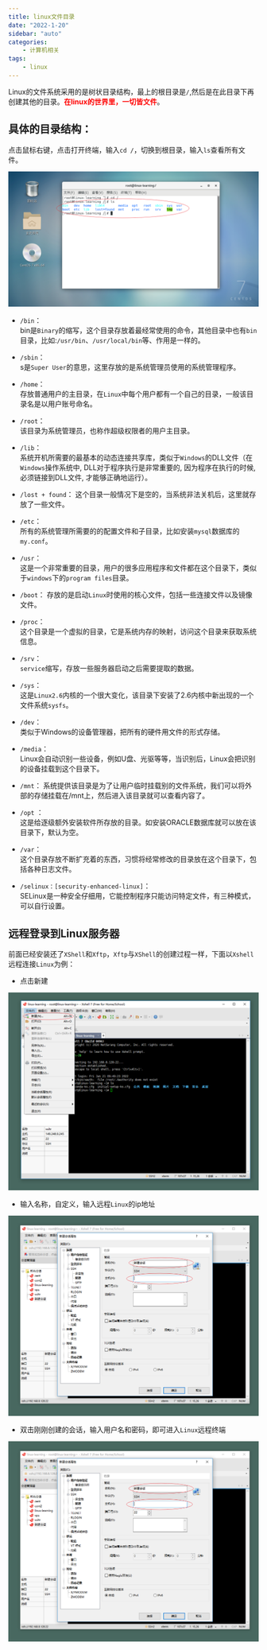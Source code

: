 ```yaml
---
title: linux文件目录
date: "2022-1-20"
sidebar: "auto"
categories:
    - 计算机相关
tags:
    - linux
---
```


Linux的文件系统采用的是树状目录结构，最上的根目录是`/`,然后是在此目录下再创建其他的目录。<font color="red">**在linux的世界里，一切皆文件**</font>。




## 具体的目录结构：

点击鼠标右键，点击打开终端，输入`cd /`，切换到根目录，输入`ls`查看所有文件。

![](./assets/images/basic1.png)


- `/bin`：  
bin是`Binary`的缩写，这个目录存放着最经常使用的命令，其他目录中也有`bin`目录，比如:`/usr/bin`、`/usr/local/bin`等、作用是一样的。

- `/sbin`：  
 s是`Super User`的意思，这里存放的是系统管理员使用的系统管理程序。

- `/home`：    
存放普通用户的主目录，在`Linux`中每个用户都有一个自己的目录，一般该目录名是以用户账号命名。

- `/root`：   
该目录为系统管理员，也称作超级权限者的用户主目录。

- `/lib`：  
系统开机所需要的最基本的动态连接共享库，类似于`Windows`的DLL文件（在`Windows`操作系统中, DLL对于程序执行是非常重要的, 因为程序在执行的时候, 必须链接到DLL文件, 才能够正确地运行）。

- `/lost + found`： 
这个目录一般情况下是空的，当系统非法关机后，这里就存放了一些文件。

- `/etc`：  
所有的系统管理所需要的的配置文件和子目录，比如安装`mysql`数据库的`my.conf`。

- `/usr`：    
这是一个非常重要的目录，用户的很多应用程序和文件都在这个目录下，类似于`windows`下的`program files`目录。

- `/boot`： 
存放的是启动`Linux`时使用的核心文件，包括一些连接文件以及镜像文件。

- `/proc`：  
这个目录是一个虚拟的目录，它是系统内存的映射，访问这个目录来获取系统信息。

- `/srv`：  
`service`缩写，存放一些服务器启动之后需要提取的数据。

- `/sys`：  
这是`Linux2.6`内核的一个很大变化，该目录下安装了2.6内核中新出现的一个文件系统`sysfs`。

- `/dev`：  
类似于Windows的设备管理器，把所有的硬件用文件的形式存储。

- `/media`：  
Linux会自动识别一些设备，例如U盘、光驱等等，当识别后，Linux会把识别的设备挂载到这个目录下。

- `/mnt`： 
系统提供该目录是为了让用户临时挂载别的文件系统，我们可以将外部的存储挂载在/mnt上，然后进入该目录就可以查看内容了。

- `/opt` ：  
这是给逐级额外安装软件所存放的目录。如安装ORACLE数据库就可以放在该目录下，默认为空。

- `/var`：  
这个目录存放不断扩充着的东西，习惯将经常修改的目录放在这个目录下，包括各种日志文件。

- `/selinux：[security-enhanced-linux]`：  
SELinux是一种安全仔细用，它能控制程序只能访问特定文件，有三种模式，可以自行设置。

## 远程登录到Linux服务器

前面已经安装还了`XShell`和`Xftp`，`Xftp`与`XShell`的创建过程一样，下面以`Xshell`远程连接`Linux`为例：

- 点击新建  

![](./assets/images/basic2.png)

- 输入名称，自定义，输入远程`Linux`的ip地址

![](./assets/images/basic3.png)

- 双击刚刚创建的会话，输入用户名和密码，即可进入`Linux`远程终端  

![](./assets/images/basic3.png)

## 